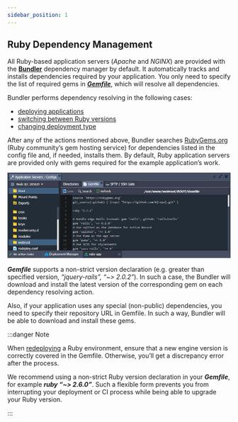 ```yaml
---
sidebar_position: 1
---
```


## Ruby Dependency Management

All Ruby-based application servers (_Apache_ and _NGINX_) are provided with the [**Bundler**](https://bundler.io/) dependency manager by default. It automatically tracks and installs dependencies required by your application. You only need to specify the list of required gems in [**_Gemfile_**](https://bundler.io/guides/gemfile.html), which will resolve all dependencies.

Bundler performs dependency resolving in the following cases:

- [deploying applications](/docs/Deployment/Deployment%20Guide)
- [switching between Ruby versions](/docs/Container/Container%20Redeploy)
- [changing deployment type](/docs/Ruby/Ruby%20Dev%20Center#ruby-application-deployment)

After any of the actions mentioned above, Bundler searches [RubyGems.org](https://rubygems.org/) (Ruby community’s gem hosting service) for dependencies listed in the config file and, if needed, installs them. By default, Ruby application servers are provided only with gems required for the example application’s work.

<div style={{
    display:'flex',
    justifyContent: 'center',
    margin: '0 0 1rem 0'
}}>

![Locale Dropdown](./img/DependencyManagement/01-ruby-gemfile-dependencies.png)

</div>

**_Gemfile_** supports a non-strict version declaration (e.g. greater than specified version, _“jquery-rails”, “~> 2.0.2”_). In such a case, the Bundler will download and install the latest version of the corresponding gem on each dependency resolving action.

Also, if your application uses any special (non-public) dependencies, you need to specify their repository URL in Gemfile. In such a way, Bundler will be able to download and install these gems.

:::danger Note

When [redeploying](/docs/Container/Container%20Redeploy) a Ruby environment, ensure that a new engine version is correctly covered in the Gemfile. Otherwise, you’ll get a discrepancy error after the process.

We recommend using a non-strict Ruby version declaration in your **_Gemfile_**, for example **_ruby “~> 2.6.0”_**. Such a flexible form prevents you from interrupting your deployment or CI process while being able to upgrade your Ruby version.

:::
